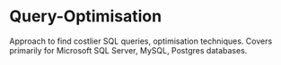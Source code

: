 # Query-Optimisation
Approach to find costlier SQL queries, optimisation techniques. Covers primarily for Microsoft SQL Server, MySQL, Postgres databases.
